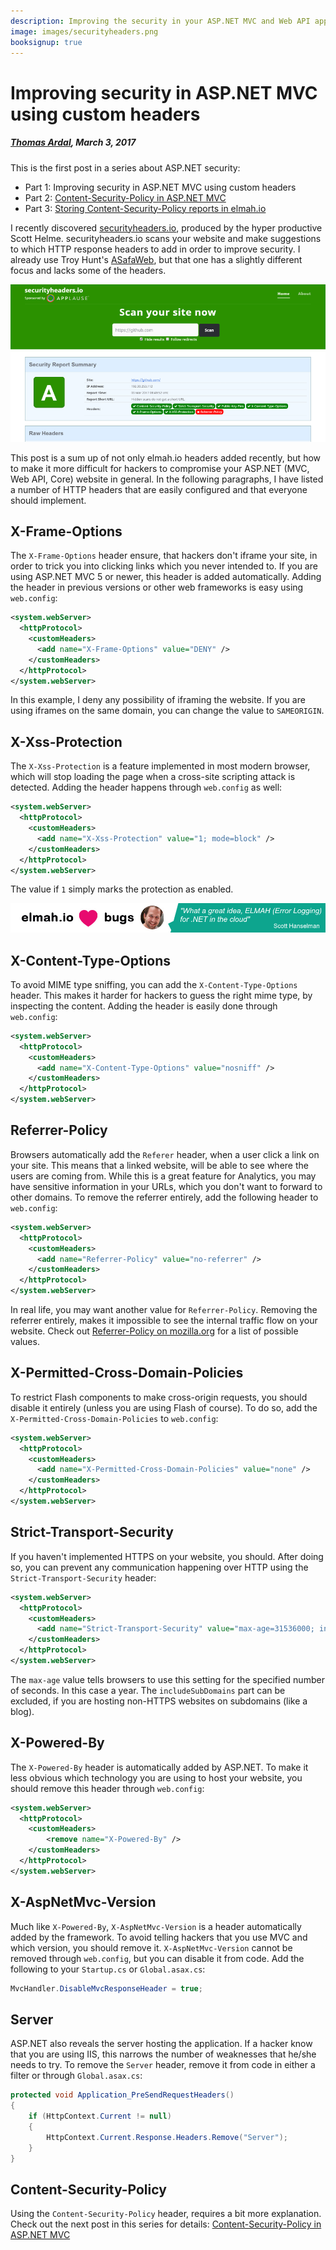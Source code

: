 ```yaml
---
description: Improving the security in your ASP.NET MVC and Web API app is easy using custom headers and a bit of c#. Make it hard for hackers in just a few minutes.
image: images/securityheaders.png
booksignup: true
---
```


# Improving security in ASP.NET MVC using custom headers

##### [Thomas Ardal](http://elmah.io/about/), March 3, 2017

This is the first post in a series about ASP.NET security:

- Part 1: Improving security in ASP.NET MVC using custom headers
- Part 2: [Content-Security-Policy in ASP.NET MVC](https://blog.elmah.io/content-security-policy-in-asp-net-mvc/)
- Part 3: [Storing Content-Security-Policy reports in elmah.io](https://blog.elmah.io/storing-content-security-policy-reports-in-elmah-io/)

I recently discovered [securityheaders.io](https://securityheaders.io/), produced by the hyper productive Scott Helme. securityheaders.io scans your website and make suggestions to which HTTP response headers to add in order to improve security. I already use Troy Hunt's [ASafaWeb](https://asafaweb.com/), but that one has a slightly different focus and lacks some of the headers.

![securityheaders.io](images/securityheaders.png)

This post is a sum up of not only elmah.io headers added recently, but how to make it more difficult for hackers to compromise your ASP.NET (MVC, Web API, Core) website in general. In the following paragraphs, I have listed a number of HTTP headers that are easily configured and that everyone should implement.

## X-Frame-Options

The `X-Frame-Options` header ensure, that hackers don't iframe your site, in order to trick you into clicking links which you never intended to. If you are using ASP.NET MVC 5 or newer, this header is added automatically. Adding the header in previous versions or other web frameworks is easy using `web.config`:

```xml
<system.webServer>
  <httpProtocol>
    <customHeaders>
      <add name="X-Frame-Options" value="DENY" />
    </customHeaders>
  </httpProtocol>
</system.webServer>
```

In this example, I deny any possibility of iframing the website. If you are using iframes on the same domain, you can change the value to `SAMEORIGIN`.

## X-Xss-Protection

The `X-Xss-Protection` is a feature implemented in most modern browser, which will stop loading the page when a cross-site scripting attack is detected. Adding the header happens through `web.config` as well:

```xml
<system.webServer>
  <httpProtocol>
    <customHeaders>
      <add name="X-Xss-Protection" value="1; mode=block" />
    </customHeaders>
  </httpProtocol>
</system.webServer>
```

The value if `1` simply marks the protection as enabled.

[![Scott Hanselman quote](images/scott-hanselman.png)](https://elmah.io/?utm_source=blogbanner&utm_medium=blog&utm_campaign=blogbanner)

## X-Content-Type-Options

To avoid MIME type sniffing, you can add the `X-Content-Type-Options` header. This makes it harder for hackers to guess the right mime type, by inspecting the content. Adding the header is easily done through `web.config`:

```xml
<system.webServer>
  <httpProtocol>
    <customHeaders>
      <add name="X-Content-Type-Options" value="nosniff" />
    </customHeaders>
  </httpProtocol>
</system.webServer>
```

## Referrer-Policy

Browsers automatically add the `Referer` header, when a user click a link on your site. This means that a linked website, will be able to see where the users are coming from. While this is a great feature for Analytics, you may have sensitive information in your URLs, which you don't want to forward to other domains. To remove the referrer entirely, add the following header to `web.config`:

```xml
<system.webServer>
  <httpProtocol>
    <customHeaders>
      <add name="Referrer-Policy" value="no-referrer" />
    </customHeaders>
  </httpProtocol>
</system.webServer>
```

In real life, you may want another value for `Referrer-Policy`. Removing the referrer entirely, makes it impossible to see the internal traffic flow on your website. Check out [Referrer-Policy on mozilla.org](https://developer.mozilla.org/en-US/docs/Web/HTTP/Headers/Referrer-Policy) for a list of possible values.

## X-Permitted-Cross-Domain-Policies

To restrict Flash components to make cross-origin requests, you should disable it entirely (unless you are using Flash of course). To do so, add the `X-Permitted-Cross-Domain-Policies` to `web.config`:

```xml
<system.webServer>
  <httpProtocol>
    <customHeaders>
      <add name="X-Permitted-Cross-Domain-Policies" value="none" />
    </customHeaders>
  </httpProtocol>
</system.webServer>
```

## Strict-Transport-Security

If you haven't implemented HTTPS on your website, you should. After doing so, you can prevent any communication happening over HTTP using the `Strict-Transport-Security` header:

```xml
<system.webServer>
  <httpProtocol>
    <customHeaders>
      <add name="Strict-Transport-Security" value="max-age=31536000; includeSubDomains" />
    </customHeaders>
  </httpProtocol>
</system.webServer>
```

The `max-age` value tells browsers to use this setting for the specified number of seconds. In this case a year. The `includeSubDomains` part can be excluded, if you are hosting non-HTTPS websites on subdomains (like a blog).

## X-Powered-By

The `X-Powered-By` header is automatically added by ASP.NET. To make it less obvious which technology you are using to host your website, you should remove this header through `web.config`:

```xml
<system.webServer>
  <httpProtocol>
    <customHeaders>
        <remove name="X-Powered-By" />
    </customHeaders>
  </httpProtocol>
</system.webServer>
```

## X-AspNetMvc-Version

Much like `X-Powered-By`, `X-AspNetMvc-Version` is a header automatically added by the framework. To avoid telling hackers that you use MVC and which version, you should remove it. `X-AspNetMvc-Version` cannot be removed through `web.config`, but you can disable it from code. Add the following to your `Startup.cs` or `Global.asax.cs`:

```csharp
MvcHandler.DisableMvcResponseHeader = true;
```

## Server

ASP.NET also reveals the server hosting the application. If a hacker know that you are using IIS, this narrows the number of weaknesses that he/she needs to try. To remove the `Server` header, remove it from code in either a filter or through `Global.asax.cs`:

```csharp
protected void Application_PreSendRequestHeaders()
{
    if (HttpContext.Current != null)
    {
        HttpContext.Current.Response.Headers.Remove("Server");
    }
}
```

## Content-Security-Policy

Using the `Content-Security-Policy` header, requires a bit more explanation. Check out the next post in this series for details: [Content-Security-Policy in ASP.NET MVC](https://blog.elmah.io/content-security-policy-in-asp-net-mvc/)